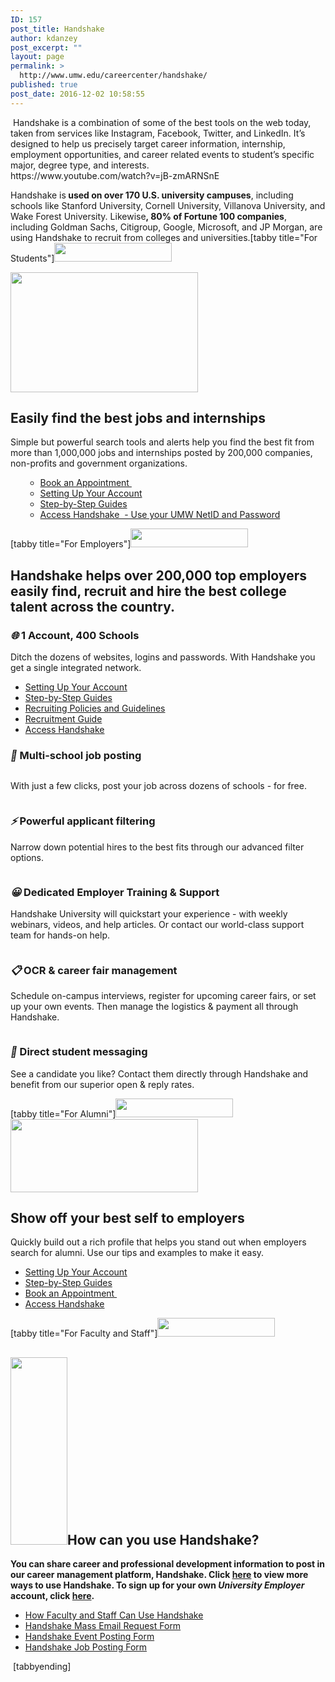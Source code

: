 ```yaml
---
ID: 157
post_title: Handshake
author: kdanzey
post_excerpt: ""
layout: page
permalink: >
  http://www.umw.edu/careercenter/handshake/
published: true
post_date: 2016-12-02 10:58:55
---
```

<div class="content-main"> Handshake is a combination of some of the best tools on the web today, taken from services like Instagram, Facebook, Twitter, and LinkedIn. It’s designed to help us precisely target career information, internship, employment opportunities, and career related events to student’s specific major, degree type, and interests.</div>
https://www.youtube.com/watch?v=jB-zmARNSnE
<div class="content-main">

Handshake is<strong> used on over 170 U.S. university campuses</strong>, including schools like Stanford University, Cornell University, Villanova University, and Wake Forest University. Likewise<strong>, 80% of Fortune 100 companies</strong>, including Goldman Sachs, Citigroup, Google, Microsoft, and JP Morgan, are using Handshake to recruit from colleges and universities.[tabby title="For Students"]<a href="http://www.umw.edu/careercenter/wp-content/uploads/sites/41/2016/12/hs-logo-primary-sm.png"><img class="alignnone size-full wp-image-402" src="http://www.umw.edu/careercenter/wp-content/uploads/sites/41/2016/12/hs-logo-primary-sm.png" alt="" width="188" height="30" /></a>

<a href="http://www.umw.edu/careercenter/wp-content/uploads/sites/41/2016/12/students.png"><img class="size-medium wp-image-176 alignright" src="http://www.umw.edu/careercenter/wp-content/uploads/sites/41/2016/12/students-300x192.png" alt="" width="300" height="192" /></a>
<h2 class="header header--bold">Easily find the best jobs and internships</h2>
<p class="students__highlight-details-text">Simple but powerful search tools and alerts help you find the best fit from more than 1,000,000 jobs and internships posted by 200,000 companies, non-profits and government organizations.</p>

<ul>
 	<li style="list-style-type: none">
<ul>
 	<li><a href="https://support.joinhandshake.com/hc/en-us/articles/219133257-How-do-I-request-an-appointment-">Book an Appointment </a></li>
 	<li><a href="https://support.joinhandshake.com/hc/en-us/sections/204202108-Getting-Started">Setting Up Your Account</a></li>
 	<li><a href="https://support.joinhandshake.com/hc/en-us/categories/202711128-Student-Alumni">Step-by-Step Guides</a></li>
 	<li><a href="https://umw.joinhandshake.com/login">Access Handshake  - Use your UMW NetID and Password</a></li>
</ul>
</li>
</ul>
</div>
<div class="content-main"><section class="info-section">[tabby title="For Employers"]<a href="http://www.umw.edu/careercenter/wp-content/uploads/sites/41/2016/12/hs-logo-primary-sm.png"><img class="alignnone size-full wp-image-402" src="http://www.umw.edu/careercenter/wp-content/uploads/sites/41/2016/12/hs-logo-primary-sm.png" alt="" width="188" height="30" /></a></section>
<h2 class="info-section">Handshake helps over 200,000 top employers easily find, recruit and hire the best college talent across the country.</h2>
<h3 class="header header--bold"><i class="emoji__container emoji--network">🌐</i> 1 Account, 400 Schools</h3>
<p class="recruiters__highlight-details">Ditch the dozens of websites, logins and passwords. With Handshake you get a single integrated network.</p>

<ul>
 	<li><a href="https://support.joinhandshake.com/hc/en-us/articles/115011431228-Employers-Getting-Started">Setti</a><a href="https://support.joinhandshake.com/hc/en-us/articles/115011431228-Employers-Getting-Started">ng Up Your Account</a></li>
 	<li><a href="https://support.joinhandshake.com/hc/en-us/categories/202707307-Employer">Step-by-Step G</a><a href="https://support.joinhandshake.com/hc/en-us/categories/202707307-Employer">uides</a></li>
 	<li><a href="https://www.umw.edu/careercenter/employers/policies-guidelines/">Recruiting Policies and Guidelines</a></li>
 	<li><a href="http://www.umw.edu/careercenter/wp-content/uploads/sites/41/2017/08/UMW-Employer-Packet.pdf">Recruitment Guide</a></li>
 	<li><a href="https://umw.joinhandshake.com/register">Access Handshake</a></li>
</ul>
<h3><i class="emoji__container emoji--pin">📌</i> Multi-school job posting</h3>
<section>
<div class="recruiters__highlights-list">
<div class="row">
<div class="small-12 medium-6 columns">
<div class="recruiters__highlight">
<p class="recruiters__highlight-details">With just a few clicks, post your job across dozens of schools - for free.</p>

</div>
</div>
<div class="small-12 medium-6 columns">
<div class="recruiters__highlight">
<h3 class="header header--bold"><i class="emoji__container emoji--bolt">⚡️</i> Powerful applicant filtering</h3>
<p class="recruiters__highlight-details">Narrow down potential hires to the best fits through our advanced filter options.</p>

</div>
</div>
</div>
<div class="row">
<div class="small-12 medium-6 columns">
<div class="recruiters__highlight">
<h3 class="header header--bold"><i class="emoji__container emoji--smile">😀</i> Dedicated Employer Training &amp; Support</h3>
<p class="recruiters__highlight-details">Handshake University will quickstart your experience - with weekly webinars, videos, and help articles. Or contact our world-class support team for hands-on help.</p>

</div>
</div>
<div class="small-12 medium-6 columns">
<div class="recruiters__highlight">
<h3 class="header header--bold"><i class="emoji__container emoji--clipboard">📋</i> OCR &amp; career fair management</h3>
<p class="recruiters__highlight-details">Schedule on-campus interviews, register for upcoming career fairs, or set up your own events. Then manage the logistics &amp; payment all through Handshake.</p>

</div>
</div>
</div>
<div class="row">
<div class="small-12 medium-6 columns">
<div class="recruiters__highlight">
<h3 class="header header--bold"><i class="emoji__container emoji--message">💬</i> Direct student messaging</h3>
<p class="recruiters__highlight-details">See a candidate you like? Contact them directly through Handshake and benefit from our superior open &amp; reply rates.</p>

</div>
</div>
<div class="small-12 medium-6 columns"></div>
</div>
</div>
</section><section class="info-section">[tabby title="For Alumni"]<a href="http://www.umw.edu/careercenter/wp-content/uploads/sites/41/2016/12/hs-logo-primary-sm.png"><img class="alignnone size-full wp-image-402" src="http://www.umw.edu/careercenter/wp-content/uploads/sites/41/2016/12/hs-logo-primary-sm.png" alt="" width="188" height="30" /></a></section><section><a href="http://www.umw.edu/careercenter/wp-content/uploads/sites/41/2016/12/umwLogoNew.png"><img class="size-medium wp-image-390 alignright" src="http://www.umw.edu/careercenter/wp-content/uploads/sites/41/2016/12/umwLogoNew-300x117.png" alt="" width="300" height="117" /></a></section>
<h2 class="info-section">Show off your best self to employers</h2>
<p class="info-section">Quickly build out a rich profile that helps you stand out when employers search for alumni. Use our tips and examples to make it easy.</p>

<ul>
 	<li class="info-section"><a href="https://support.joinhandshake.com/hc/en-us/sections/204202108-Getting-Started">Setting Up Your Account</a></li>
 	<li class="info-section"><a href="https://support.joinhandshake.com/hc/en-us/categories/202711128-Student-Alumni">Step-by-Step Guides</a></li>
 	<li><a href="https://support.joinhandshake.com/hc/en-us/articles/219133257-How-do-I-request-an-appointment-">Book an Appointment </a></li>
 	<li class="info-section"><a href="https://umw.joinhandshake.com/register">Access Handshake</a></li>
</ul>
<section class="info-section">[tabby title="For Faculty and Staff"]<a href="http://www.umw.edu/careercenter/wp-content/uploads/sites/41/2016/12/hs-logo-primary-sm.png"><img class="alignnone size-full wp-image-402" src="http://www.umw.edu/careercenter/wp-content/uploads/sites/41/2016/12/hs-logo-primary-sm.png" alt="" width="188" height="30" /></a></section>
<h2><a href="http://www.umw.edu/careercenter/wp-content/uploads/sites/41/2017/04/handshake-user-avatar-2-1.png"><img class="size-medium wp-image-276 alignright" src="http://www.umw.edu/careercenter/wp-content/uploads/sites/41/2017/04/handshake-user-avatar-2-1-91x300.png" alt="" width="91" height="300" /></a>How can you use Handshake?</h2>
<section><strong>You can share career and professional development information to post in our career management platform, Handshake. Click <a href="https://support.joinhandshake.com/hc/en-us/articles/218692718">here</a> to view more ways to use Handshake. To sign up for your own <em>University Employer</em> account, click <a href="https://umw.joinhandshake.com/register?user_type=Employers&amp;employer_invite_token=B4xnvUReiRpHCcPm1VdMPPY1Q5JOdJcT">here</a>. </strong>
<ul>
 	<li><section class="info-section"><a href="https://www.umw.edu/careercenter/handshake/can-faculty-staff-use-handshake/">How Faculty and Staff Can Use Handshake</a></section></li>
 	<li><a href="https://forms.office.com/Pages/ResponsePage.aspx?id=E8mlZpm3iEqGBkHQQRdiZyBQSwVj8FlJrNwdK142-_dUQzVOT01NT1RVR0hSV1A3QjlZR084UEQ2QS4u">Handshake Mass Email Request Form</a></li>
 	<li><a href="https://forms.office.com/Pages/ResponsePage.aspx?id=E8mlZpm3iEqGBkHQQRdiZyBQSwVj8FlJrNwdK142-_dUMFQ3QVYxOFRYVjVKSUQwMk9QWlQ0S0pMQy4u">Handshake Event Posting Form</a></li>
 	<li><a href="https://forms.office.com/Pages/ResponsePage.aspx?id=E8mlZpm3iEqGBkHQQRdiZyBQSwVj8FlJrNwdK142-_dUOTNRWDhDMlpEMUkxMVQ5UVNZQ0ZUUEdHUS4u">Handshake Job Posting Form</a></li>
</ul>
</section><section class="info-section"> [tabbyending]